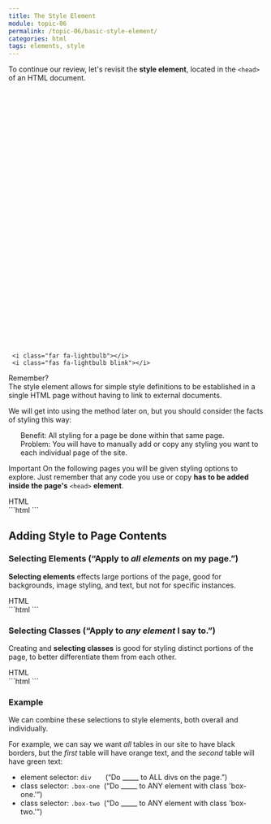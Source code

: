 ```yaml
---
title: The Style Element
module: topic-06
permalink: /topic-06/basic-style-element/
categories: html
tags: elements, style
---
```


<div class="divider-heading"></div>

To continue our review, let's revisit the **style element**, located in the `<head>` of an HTML document.


<div class="container-row">
  <div class="lightbulb">
     <svg viewBox='0 0 64 64'>
       <g>
         <line x1='32' y1='16' x2='32' y2='0' />
         <line x1='41.40' y1='19.05' x2='50.80' y2='6.11' />
         <line x1='47.21' y1='27.05' x2='62.43' y2='22.11' />
         <line x1='47.21' y1='36.94' x2='62.43' y2='41.88' />
         <line x1='16.78' y1='36.94' x2='1.56' y2='41.88' />
         <line x1='16.78' y1='27.05' x2='1.56' y2='22.11' />
         <line x1='22.59' y1='19.05' x2='13.19' y2='6.11' />
       </g>
     </svg>

     <i class="far fa-lightbulb"></i>
     <i class="fas fa-lightbulb blink"></i>
  </div>
  <p><span class="remember-text">Remember?</span><br/>
  The style element allows for simple style definitions to be established in a single HTML page without having to link to external documents.</p>
</div>


We will get into using the method later on, but you should consider the facts of styling this way:

<ul style="list-style-type: none">
  <li class="icon-pro"> Benefit: All styling for a page be done within that same page.</li>
  <li class="icon-con"> Problem: You will have to manually add or copy any styling you want to each individual page of the site.</li>
</ul>

<span class="label label-danger">Important</span> On the following pages you will be given styling options to explore. Just remember that any code you use or copy **has to be added inside the page's** `<head>` **element**.

<div id="code-heading">HTML</div>
```html
<!DOCTYPE html>
<html>
  <head>
    <title>My Way-Cool Awesome Site</title>
    <style>
      /* “Decorative” styling of page contents... */
    </style>
  </head>

  <body>
    <!-- Page contents that will get styled... -->
  </body>
</html>
```


<div class="divider-pg"></div>


## Adding Style to Page Contents



### Selecting Elements (“Apply to _all elements_ on my page.”)
**Selecting elements** effects large portions of the page, good for backgrounds, image styling, and text, but not for specific instances.

<div id="code-heading">HTML</div>
```html
<style>
  body {
    /* Will affect the ENTIRE body of the page. */
  }
  h1 {
    /* Will affect EVERY heading 1 on the page. */
  }
  img {
    /* Will affect ALL images on the page. */
  }
</style>
```


### Selecting Classes (“Apply to _any element_ I say to.”)
Creating and **selecting classes** is good for styling distinct portions of the page, to better differentiate them from each other.

<div id="code-heading">HTML</div>
```html
<style>
  .a-class {
    /* Will affect ANY element with this class. */
  }
  .content-block {
    /* Will affect ANY element with this class. */
  }
  .page-title {
    /* Will affect ANY element with this class. */
  }
</style>
```


<div class="divider-pg"></div>


### Example
We can combine these selections to style elements, both overall and individually.

For example, we can say we want _all_ tables in our site to have black borders, but the _first_ table will have orange text, and the _second_ table will have green text:
- element selector: `div` &nbsp;&nbsp;&nbsp;&nbsp;&nbsp;&nbsp;(“Do _____ to ALL divs on the page.”)
- class selector: `.box-one` &nbsp;(“Do _____ to ANY element with class 'box-one.'”)
- class selector: `.box-two` &nbsp;(“Do _____ to ANY element with class 'box-two.'”)


<div class="external-embed">
  <p data-height="600" data-theme-id="30567" data-slug-hash="MzWYOM" data-default-tab="html,result" data-user="Media-Ed-Online" data-pen-title="Basic Style Selectors in HTML" class="codepen"></p>
</div>

